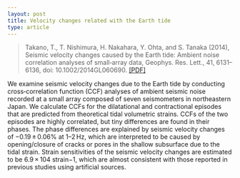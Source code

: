 ```yaml
---
layout: post
title: Velocity changes related with the Earth tide
type: article
---
```


>Takano, T., T. Nishimura, H. Nakahara, Y. Ohta, and S. Tanaka (2014), Seismic velocity changes caused by the Earth tide: Ambient noise correlation analyses of small‐array data, Geophys. Res. Lett., 41, 6131–6136, doi: 10.1002/2014GL060690. [[PDF]](/papers/Takano+2014.pdf)

We examine seismic velocity changes due to the Earth tide by conducting cross‐correlation function (CCF) analyses of ambient seismic noise recorded at a small array composed of seven seismometers in northeastern Japan. We calculate CCFs for the dilatational and contractional episodes that are predicted from theoretical tidal volumetric strains. CCFs of the two episodes are highly correlated, but tiny differences are found in their phases. The phase differences are explained by seismic velocity changes of −0.19 ± 0.06% at 1–2 Hz, which are interpreted to be caused by opening/closure of cracks or pores in the shallow subsurface due to the tidal strain. Strain sensitivities of the seismic velocity changes are estimated to be 6.9 × 104 strain−1, which are almost consistent with those reported in previous studies using artificial sources. 